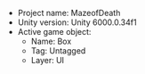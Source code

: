 <!-- UNITY CODE ASSIST INSTRUCTIONS START -->
- Project name: MazeofDeath
- Unity version: Unity 6000.0.34f1
- Active game object:
  - Name: Box
  - Tag: Untagged
  - Layer: UI
<!-- UNITY CODE ASSIST INSTRUCTIONS END -->